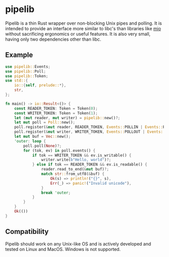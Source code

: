 # pipelib
Pipelib is a thin Rust wrapper over non-blocking Unix pipes and polling. It is intended to provide
an interface more similar to libc's than libraries like [mio](https://crates.io/crates/mio)
without sacrificing ergonomics or useful features. It is also very small, having only two
dependencies other than libc.

## Example
```rust
use pipelib::Events; 
use pipelib::Poll;
use pipelib::Token;
use std::{
    io::{self, prelude::*},
    str,
};

fn main() -> io::Result<()> {
    const READER_TOKEN: Token = Token(0);
    const WRITER_TOKEN: Token = Token(1);
    let (mut reader, mut writer) = pipelib::new()?;
    let mut poll = Poll::new();
    poll.register(&mut reader, READER_TOKEN, Events::POLLIN | Events::POLLERR);
    poll.register(&mut writer, WRITER_TOKEN, Events::POLLOUT | Events::POLLERR);
    let mut buf = Vec::new();
    'outer: loop {
        poll.poll(None)?;
        for (tok, ev) in poll.events() {
            if tok == WRITER_TOKEN && ev.is_writable() {
                writer.write(b"Hello, world")?;
            } else if tok == READER_TOKEN && ev.is_readable() {
                reader.read_to_end(&mut buf)?;
                match str::from_utf8(&buf) {
                    Ok(s) => println!("{}", s),
                    Err(_) => panic!("Invalid unicode"),
                }
                break 'outer;
            }
        }
    }
    Ok(())
}
```

## Compatibility
Pipelib should work on any Unix-like OS and is actively developed and tested on Linux and
MacOS. Windows is not supported.

